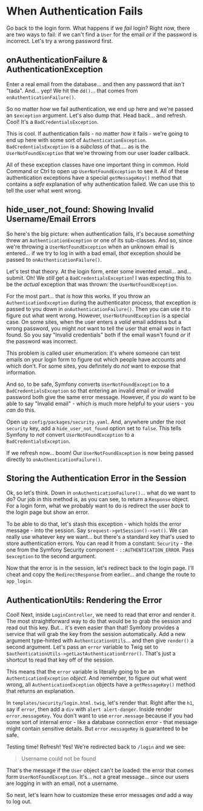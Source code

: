# When Authentication Fails

Go back to the login form. What happens if we *fail* login? Right now, there are
two ways to fail: if we can't find a `User` for the email *or* if the password is
incorrect. Let's try a wrong password first.

## onAuthenticationFailure & AuthenticationException

Enter a real email from the database... and then any password that *isn't* "tada".
And... yep! We hit the `dd()`... that comes from `onAuthenticationFailure()`.

So no matter *how* we fail authentication, we end up here and we're passed an
`$exception` argument. Let's also dump that. Head back... and refresh. Cool!
It's a `BadCredentialsException`.

This is cool. If authentication fails - no matter *how* it fails - we're going to
end up here with some sort of `AuthenticationException`. `BadCredentialsException`
is a *subclass* of that.... as is the `UserNotFoundException` that we're
throwing from our user loader callback.

All of these exception classes have one important thing in common. Hold Command or
Ctrl to open up `UserNotFoundException` to see it. All of these authentication
exceptions have a special `getMessageKey()` method that contains a *safe* explanation
of why authentication failed. We can use this to tell the user what went wrong.

## hide_user_not_found: Showing Invalid Username/Email Errors

So here's the big picture: when authentication fails, it's because *something*
threw an `AuthenticationException` or one of its sub-classes. And so, since
we're throwing a `UserNotFoundException` when an unknown email is entered... if
we try to log in with a bad email, *that* exception should be passed to
`onAuthenticationFailure()`.

Let's test that theory. At the login form, enter some invented email... and... submit.
Oh! We *still* get a `BadCredentialsException`! I was expecting this to be the
*actual* exception that was thrown: the `UserNotFoundException`.

For the most part... that *is* how this works. If you throw an
`AuthenticationException` during the authenticator process, that exception *is* passed
to you down in `onAuthenticationFailure()`. Then you can use it to figure out what
went wrong. However, `UserNotFoundException` is a special case. On some sites, when
the user enters a *valid* email address but a wrong password, you might *not* want
to tell the user that email *was* in fact found. So you say "Invalid credentials"
both if the email wasn't found *or* if the password was incorrect.

This problem is called user enumeration: it's where someone can test emails on your
login form to figure out which people have accounts and which don't. For some
sites, you definitely do *not* want to expose that information.

And so, to be safe, Symfony converts `UserNotFoundException` to a
`BadCredentialsException` so that entering an invalid email or invalid password
both give the same error message. However, if you *do* want to be able to say
"Invalid email" - which is much more helpful to your users - you *can* do this.

Open up `config/packages/security.yaml`. And, anywhere under the root `security`
key, add a `hide_user_not_found` option set to `false`. This tells Symfony to *not*
convert `UserNotFoundException` to a `BadCredentialsException`.

If we refresh now... boom! Our `UserNotFoundException` is now being passed directly
to `onAuthenticationFailure()`.

## Storing the Authentication Error in the Session

Ok, so let's think. Down in `onAuthenticationFailure()`... what do we want to do?
Our job in this method is, as you can see, to return a `Response` object. For
a login form, what we probably want to do is redirect the user *back* to the login
page but show an error.

To be able to do that, let's stash this exception - which holds the error message -
into the session. Say `$request->getSession()->set()`. We can really use whatever
key we want... but there's a standard key that's used to store authentication
errors. You can read it from a constant: `Security` - the one from the Symfony
Security component - `::AUTHENTICATION_ERROR`. Pass `$exception` to the second
argument.

Now that the error is in the session, let's redirect back to the login page. I'll
cheat and copy the `RedirectResponse` from earlier... and change the route to
`app_login`.

## AuthenticationUtils: Rendering the Error

Cool! Next, inside `LoginController`, we need to read that error and render it. The
most straightforward way to do that would be to grab the session and read out this
key. But... it's even easier than that! Symfony provides a service that will grab
the key from the session automatically. Add a new argument type-hinted with
`AuthenticationUtils`... and then give `render()` a second argument. Let's pass
an `error` variable to Twig set to
`$authenticationUtils->getLastAuthenticationError()`. That's just a shortcut to
read that key off of the session.

This means that the `error` variable is literally going to be an
`AuthenticationException` *object*. And remember, to figure out what went wrong,
all `AuthenticationException` objects have a `getMessageKey()` method that returns
an explanation.

In `templates/security/login.html.twig`, let's render that. Right after the `h1`,
say if `error`, then add a `div` with `alert alert-danger`. Inside render
`error.messageKey`. You don't want to use `error.message` because if you had some
sort of internal error - like a database connection error - that message might
contain sensitive details. But `error.messageKey` is guaranteed to be safe.

Testing time! Refresh! Yes! We're redirected back to `/login` and we see:

> Username could not be found

That's the message if the `User` object can't be loaded: the error that comes
form `UserNotFoundException`. It's... not a great message... since our users are
logging in with an email, not a username.

So next, let's learn how to customize these error messages *and* add a way to log
out.
